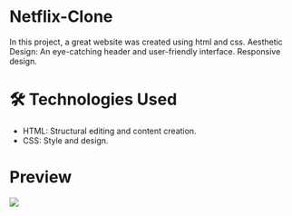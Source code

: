 # Netflix-Clone
In this project, a great website was created using html and css. 
Aesthetic Design: An eye-catching header and user-friendly interface. Responsive design.

# 🛠️ Technologies Used
- HTML: Structural editing and content creation.
- CSS: Style and design.

# Preview
![](Netflix-Clone.gif)
